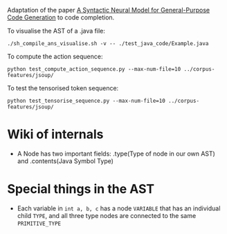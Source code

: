 Adaptation of the paper [A Syntactic Neural Model for General-Purpose Code Generation](https://arxiv.org/abs/1704.01696) to code completion.

To visualise the AST of a .java file:
```
./sh_compile_ans_visualise.sh -v -- ./test_java_code/Example.java
```

To compute the action sequence:
```
python test_compute_action_sequence.py --max-num-file=10 ../corpus-features/jsoup/
```

To test the tensorised token sequence:
```
python test_tensorise_sequence.py --max-num-file=10 ../corpus-features/jsoup/
```


# Wiki of internals
- A Node has two important fields: .type(Type of node in our own AST) and .contents(Java Symbol Type)  

# Special things in the AST
- Each variable in `int a, b, c` has a node `VARIABLE` that has an individual child `TYPE`, and all three type nodes are connected to the same `PRIMITIVE_TYPE` 